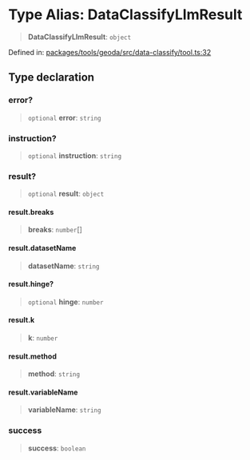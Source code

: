 # Type Alias: DataClassifyLlmResult

> **DataClassifyLlmResult**: `object`

Defined in: [packages/tools/geoda/src/data-classify/tool.ts:32](https://github.com/GeoDaCenter/openassistant/blob/dc72d81a35cf8e46295657303846fbb4ad891993/packages/tools/geoda/src/data-classify/tool.ts#L32)

## Type declaration

### error?

> `optional` **error**: `string`

### instruction?

> `optional` **instruction**: `string`

### result?

> `optional` **result**: `object`

#### result.breaks

> **breaks**: `number`[]

#### result.datasetName

> **datasetName**: `string`

#### result.hinge?

> `optional` **hinge**: `number`

#### result.k

> **k**: `number`

#### result.method

> **method**: `string`

#### result.variableName

> **variableName**: `string`

### success

> **success**: `boolean`
